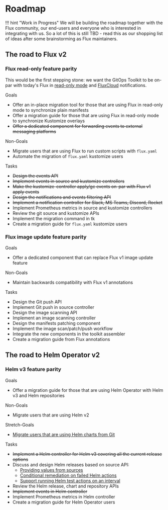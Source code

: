 # Roadmap

!!! hint "Work in Progress"
    We will be building the roadmap together with the Flux community,
    our end-users and everyone who is interested in integrating with us.
    So a lot of this is still TBD - read this as our shopping list of
    ideas after some brainstorming as Flux maintainers.

## The road to Flux v2

### Flux read-only feature parity

This would be the first stepping stone: we want the GitOps Toolkit to be on-par with today's Flux in
[read-only mode](https://github.com/fluxcd/flux/blob/master/docs/faq.md#can-i-run-flux-with-readonly-git-access)
and [FluxCloud](https://github.com/justinbarrick/fluxcloud) notifications.

Goals

- Offer an in-place migration tool for those that are using Flux in read-only mode to synchronize plain manifests
- Offer a migration guide for those that are using Flux in read-only mode to synchronize Kustomize overlays
- ~~Offer a dedicated component for forwarding events to external messaging platforms~~

Non-Goals

- Migrate users that are using Flux to run custom scripts with `flux.yaml`
- Automate the migration of `flux.yaml` kustomize users

Tasks

- ~~Design the events API~~
- ~~Implement events in source and kustomize controllers~~
- ~~Make the kustomize-controller apply/gc events on-par with Flux v1 apply events~~
- ~~Design the notifications and events filtering API~~
- ~~Implement a notification controller for Slack, MS Teams, Discord, Rocket~~
- Implement Prometheus metrics in source and kustomize controllers
- Review the git source and kustomize APIs
- Implement the migration command in tk
- Create a migration guide for `flux.yaml` kustomize users

### Flux image update feature parity

Goals

- Offer a dedicated component that can replace Flux v1 image update feature

Non-Goals

- Maintain backwards compatibility with Flux v1 annotations

Tasks

- Design the Git push API
- Implement Git push in source controller
- Design the image scanning API
- Implement an image scanning controller
- Design the manifests patching component
- Implement the image scan/patch/push workflow
- Integrate the new components in the toolkit assembler
- Create a migration guide from Flux annotations

## The road to Helm Operator v2

### Helm v3 feature parity

Goals

- Offer a migration guide for those that are using Helm Operator with Helm v3 and Helm repositories

Non-Goals

- Migrate users that are using Helm v2

Stretch-Goals

- [Migrate users that are using Helm charts from Git](https://github.com/fluxcd/toolkit/discussions/75#discussioncomment-38589)

Tasks

- ~~Implement a Helm controller for Helm v3 covering all the current release options~~
- Discuss and design Helm releases based on source API:
  - [Providing values from sources](https://github.com/fluxcd/toolkit/discussions/100)
  - [Conditional remediation on failed Helm actions](https://github.com/fluxcd/toolkit/discussions/102)
  - [Support running Helm test actions on an interval](https://github.com/fluxcd/toolkit/discussions/103)
- Review the Helm release, chart and repository APIs
- ~~Implement events in Helm controller~~
- Implement Prometheus metrics in Helm controller
- Create a migration guide for Helm Operator users
